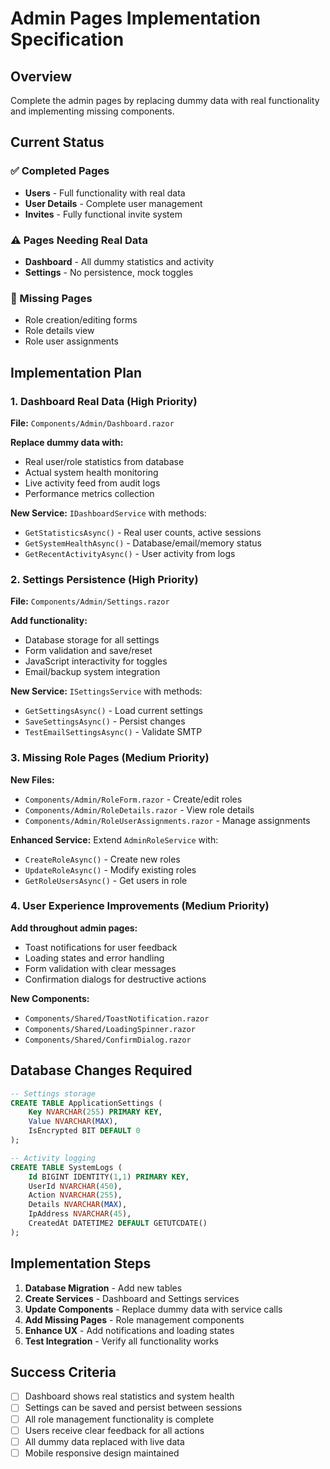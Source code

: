 # Admin Pages Implementation Specification

## Overview
Complete the admin pages by replacing dummy data with real functionality and implementing missing components.

## Current Status

### ✅ Completed Pages
- **Users** - Full functionality with real data
- **User Details** - Complete user management 
- **Invites** - Fully functional invite system

### ⚠️ Pages Needing Real Data
- **Dashboard** - All dummy statistics and activity
- **Settings** - No persistence, mock toggles

### 🔨 Missing Pages
- Role creation/editing forms
- Role details view
- Role user assignments

## Implementation Plan

### 1. Dashboard Real Data (High Priority)
**File:** `Components/Admin/Dashboard.razor`

**Replace dummy data with:**
- Real user/role statistics from database
- Actual system health monitoring
- Live activity feed from audit logs
- Performance metrics collection

**New Service:** `IDashboardService` with methods:
- `GetStatisticsAsync()` - Real user counts, active sessions
- `GetSystemHealthAsync()` - Database/email/memory status
- `GetRecentActivityAsync()` - User activity from logs

### 2. Settings Persistence (High Priority)  
**File:** `Components/Admin/Settings.razor`

**Add functionality:**
- Database storage for all settings
- Form validation and save/reset
- JavaScript interactivity for toggles
- Email/backup system integration

**New Service:** `ISettingsService` with methods:
- `GetSettingsAsync()` - Load current settings
- `SaveSettingsAsync()` - Persist changes
- `TestEmailSettingsAsync()` - Validate SMTP

### 3. Missing Role Pages (Medium Priority)
**New Files:**
- `Components/Admin/RoleForm.razor` - Create/edit roles
- `Components/Admin/RoleDetails.razor` - View role details
- `Components/Admin/RoleUserAssignments.razor` - Manage assignments

**Enhanced Service:** Extend `AdminRoleService` with:
- `CreateRoleAsync()` - Create new roles
- `UpdateRoleAsync()` - Modify existing roles
- `GetRoleUsersAsync()` - Get users in role

### 4. User Experience Improvements (Medium Priority)
**Add throughout admin pages:**
- Toast notifications for user feedback
- Loading states and error handling
- Form validation with clear messages
- Confirmation dialogs for destructive actions

**New Components:**
- `Components/Shared/ToastNotification.razor`
- `Components/Shared/LoadingSpinner.razor`
- `Components/Shared/ConfirmDialog.razor`

## Database Changes Required

```sql
-- Settings storage
CREATE TABLE ApplicationSettings (
    Key NVARCHAR(255) PRIMARY KEY,
    Value NVARCHAR(MAX),
    IsEncrypted BIT DEFAULT 0
);

-- Activity logging  
CREATE TABLE SystemLogs (
    Id BIGINT IDENTITY(1,1) PRIMARY KEY,
    UserId NVARCHAR(450),
    Action NVARCHAR(255),
    Details NVARCHAR(MAX),
    IpAddress NVARCHAR(45),
    CreatedAt DATETIME2 DEFAULT GETUTCDATE()
);
```

## Implementation Steps

1. **Database Migration** - Add new tables
2. **Create Services** - Dashboard and Settings services
3. **Update Components** - Replace dummy data with service calls
4. **Add Missing Pages** - Role management components
5. **Enhance UX** - Add notifications and loading states
6. **Test Integration** - Verify all functionality works

## Success Criteria

- [ ] Dashboard shows real statistics and system health
- [ ] Settings can be saved and persist between sessions  
- [ ] All role management functionality is complete
- [ ] Users receive clear feedback for all actions
- [ ] All dummy data replaced with live data
- [ ] Mobile responsive design maintained